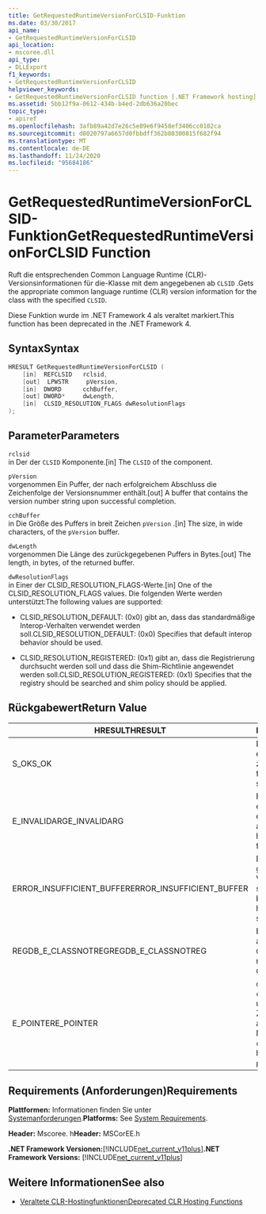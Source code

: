 ```yaml
---
title: GetRequestedRuntimeVersionForCLSID-Funktion
ms.date: 03/30/2017
api_name:
- GetRequestedRuntimeVersionForCLSID
api_location:
- mscoree.dll
api_type:
- DLLExport
f1_keywords:
- GetRequestedRuntimeVersionForCLSID
helpviewer_keywords:
- GetRequestedRuntimeVersionForCLSID function [.NET Framework hosting]
ms.assetid: 5bb12f9a-0612-434b-b4ed-2db636a20bec
topic_type:
- apiref
ms.openlocfilehash: 3afb89a42d7e26c5e89e6f9458ef3406cc0102ca
ms.sourcegitcommit: d8020797a6657d0fbbdff362b80300815f682f94
ms.translationtype: MT
ms.contentlocale: de-DE
ms.lasthandoff: 11/24/2020
ms.locfileid: "95684186"
---
```

# <a name="getrequestedruntimeversionforclsid-function"></a><span data-ttu-id="75ea0-102">GetRequestedRuntimeVersionForCLSID-Funktion</span><span class="sxs-lookup"><span data-stu-id="75ea0-102">GetRequestedRuntimeVersionForCLSID Function</span></span>

<span data-ttu-id="75ea0-103">Ruft die entsprechenden Common Language Runtime (CLR)-Versionsinformationen für die-Klasse mit dem angegebenen ab `CLSID` .</span><span class="sxs-lookup"><span data-stu-id="75ea0-103">Gets the appropriate common language runtime (CLR) version information for the class with the specified `CLSID`.</span></span>  
  
 <span data-ttu-id="75ea0-104">Diese Funktion wurde im .NET Framework 4 als veraltet markiert.</span><span class="sxs-lookup"><span data-stu-id="75ea0-104">This function has been deprecated in the .NET Framework 4.</span></span>  
  
## <a name="syntax"></a><span data-ttu-id="75ea0-105">Syntax</span><span class="sxs-lookup"><span data-stu-id="75ea0-105">Syntax</span></span>  
  
```cpp  
HRESULT GetRequestedRuntimeVersionForCLSID (  
    [in]  REFCLSID   rclsid,
    [out]  LPWSTR     pVersion,
    [in]  DWORD      cchBuffer,
    [out] DWORD*     dwLength,
    [in]  CLSID_RESOLUTION_FLAGS dwResolutionFlags  
);  
```  
  
## <a name="parameters"></a><span data-ttu-id="75ea0-106">Parameter</span><span class="sxs-lookup"><span data-stu-id="75ea0-106">Parameters</span></span>  

 `rclsid`  
 <span data-ttu-id="75ea0-107">in  Der der `CLSID` Komponente.</span><span class="sxs-lookup"><span data-stu-id="75ea0-107">[in]  The `CLSID` of the component.</span></span>  
  
 `pVersion`  
 <span data-ttu-id="75ea0-108">vorgenommen  Ein Puffer, der nach erfolgreichem Abschluss die Zeichenfolge der Versionsnummer enthält.</span><span class="sxs-lookup"><span data-stu-id="75ea0-108">[out]  A buffer that contains the version number string upon successful completion.</span></span>  
  
 `cchBuffer`  
 <span data-ttu-id="75ea0-109">in  Die Größe des Puffers in breit Zeichen `pVersion` .</span><span class="sxs-lookup"><span data-stu-id="75ea0-109">[in]  The size, in wide characters, of the `pVersion` buffer.</span></span>  
  
 `dwLength`  
 <span data-ttu-id="75ea0-110">vorgenommen Die Länge des zurückgegebenen Puffers in Bytes.</span><span class="sxs-lookup"><span data-stu-id="75ea0-110">[out] The length, in bytes, of the returned buffer.</span></span>  
  
 `dwResolutionFlags`  
 <span data-ttu-id="75ea0-111">in  Einer der CLSID_RESOLUTION_FLAGS-Werte.</span><span class="sxs-lookup"><span data-stu-id="75ea0-111">[in]  One of the CLSID_RESOLUTION_FLAGS values.</span></span> <span data-ttu-id="75ea0-112">Die folgenden Werte werden unterstützt:</span><span class="sxs-lookup"><span data-stu-id="75ea0-112">The following values are supported:</span></span>  
  
- <span data-ttu-id="75ea0-113">CLSID_RESOLUTION_DEFAULT: (0x0) gibt an, dass das standardmäßige Interop-Verhalten verwendet werden soll.</span><span class="sxs-lookup"><span data-stu-id="75ea0-113">CLSID_RESOLUTION_DEFAULT: (0x0) Specifies that default interop behavior should be used.</span></span>  
  
- <span data-ttu-id="75ea0-114">CLSID_RESOLUTION_REGISTERED: (0x1) gibt an, dass die Registrierung durchsucht werden soll und dass die Shim-Richtlinie angewendet werden soll.</span><span class="sxs-lookup"><span data-stu-id="75ea0-114">CLSID_RESOLUTION_REGISTERED: (0x1) Specifies that the registry should be searched and shim policy should be applied.</span></span>  
  
## <a name="return-value"></a><span data-ttu-id="75ea0-115">Rückgabewert</span><span class="sxs-lookup"><span data-stu-id="75ea0-115">Return Value</span></span>  
  
|<span data-ttu-id="75ea0-116">HRESULT</span><span class="sxs-lookup"><span data-stu-id="75ea0-116">HRESULT</span></span>|<span data-ttu-id="75ea0-117">BESCHREIBUNG</span><span class="sxs-lookup"><span data-stu-id="75ea0-117">Description</span></span>|  
|-------------|-----------------|  
|<span data-ttu-id="75ea0-118">S_OK</span><span class="sxs-lookup"><span data-stu-id="75ea0-118">S_OK</span></span>|<span data-ttu-id="75ea0-119">Die Funktion wurde erfolgreich zurückgegeben.</span><span class="sxs-lookup"><span data-stu-id="75ea0-119">The function returned successfully.</span></span>|  
|<span data-ttu-id="75ea0-120">E_INVALIDARG</span><span class="sxs-lookup"><span data-stu-id="75ea0-120">E_INVALIDARG</span></span>|<span data-ttu-id="75ea0-121">Einer der Parameter weist einen ungültigen Typ oder ein ungültiges Format auf.</span><span class="sxs-lookup"><span data-stu-id="75ea0-121">One of the parameters has an invalid type or format.</span></span>|  
|<span data-ttu-id="75ea0-122">ERROR_INSUFFICIENT_BUFFER</span><span class="sxs-lookup"><span data-stu-id="75ea0-122">ERROR_INSUFFICIENT_BUFFER</span></span>|<span data-ttu-id="75ea0-123">Der `pVersion` Puffer ist nicht groß genug, um die gesamte Versions Zeichenfolge zu speichern.</span><span class="sxs-lookup"><span data-stu-id="75ea0-123">The `pVersion` buffer is not large enough to hold the entire version string.</span></span>|  
|<span data-ttu-id="75ea0-124">REGDB_E_CLASSNOTREG</span><span class="sxs-lookup"><span data-stu-id="75ea0-124">REGDB_E_CLASSNOTREG</span></span>|<span data-ttu-id="75ea0-125">Es ist keine Klasse mit dem angegebenen registriert `CLSID` .</span><span class="sxs-lookup"><span data-stu-id="75ea0-125">There is no class registered with the specified `CLSID`.</span></span>|  
|<span data-ttu-id="75ea0-126">E_POINTER</span><span class="sxs-lookup"><span data-stu-id="75ea0-126">E_POINTER</span></span>|<span data-ttu-id="75ea0-127">`dwLength` ist NULL, oder `cchBuffer` ist groß genug, um die Versions Zeichenfolge aufzunehmen, aber `pVersion` ist NULL.</span><span class="sxs-lookup"><span data-stu-id="75ea0-127">`dwLength` is null, or `cchBuffer` is large enough to hold the version string, but `pVersion` is null.</span></span>|  
  
## <a name="requirements"></a><span data-ttu-id="75ea0-128">Requirements (Anforderungen)</span><span class="sxs-lookup"><span data-stu-id="75ea0-128">Requirements</span></span>  

 <span data-ttu-id="75ea0-129">**Plattformen:** Informationen finden Sie unter [Systemanforderungen](../../get-started/system-requirements.md).</span><span class="sxs-lookup"><span data-stu-id="75ea0-129">**Platforms:** See [System Requirements](../../get-started/system-requirements.md).</span></span>  
  
 <span data-ttu-id="75ea0-130">**Header:** Mscoree. h</span><span class="sxs-lookup"><span data-stu-id="75ea0-130">**Header:** MSCorEE.h</span></span>  
  
 <span data-ttu-id="75ea0-131">**.NET Framework Versionen:**[!INCLUDE[net_current_v11plus](../../../../includes/net-current-v11plus-md.md)]</span><span class="sxs-lookup"><span data-stu-id="75ea0-131">**.NET Framework Versions:** [!INCLUDE[net_current_v11plus](../../../../includes/net-current-v11plus-md.md)]</span></span>  
  
## <a name="see-also"></a><span data-ttu-id="75ea0-132">Weitere Informationen</span><span class="sxs-lookup"><span data-stu-id="75ea0-132">See also</span></span>

- [<span data-ttu-id="75ea0-133">Veraltete CLR-Hostingfunktionen</span><span class="sxs-lookup"><span data-stu-id="75ea0-133">Deprecated CLR Hosting Functions</span></span>](deprecated-clr-hosting-functions.md)
